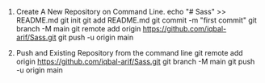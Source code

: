 1. Create A New Repository on Command Line.
   echo "# Sass" >> README.md
   git init
   git add README.md
   git commit -m "first commit"
   git branch -M main
   git remote add origin https://github.com/iqbal-arif/Sass.git
   git push -u origin main

2. Push and Existing Repository from the command line
   git remote add origin https://github.com/iqbal-arif/Sass.git
   git branch -M main
   git push -u origin main
